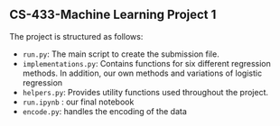 ## CS-433-Machine Learning Project 1

The project is structured as follows:

- `run.py`: The main script to create the submission file.
- `implementations.py`: Contains functions for six different regression methods. In addition, our own methods and variations of logistic regression 
- `helpers.py`: Provides utility functions used throughout the project.
- `run.ipynb` : our final notebook 
- `encode.py`: handles the encoding of the data


